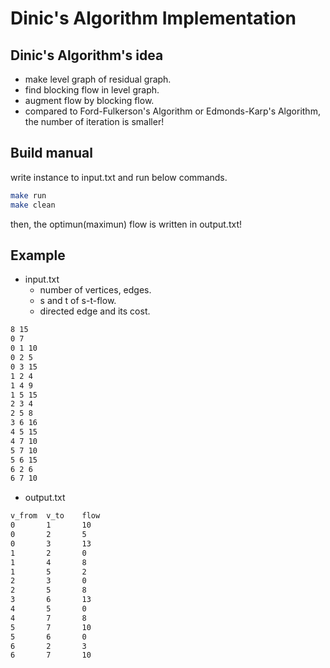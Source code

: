 # Dinic's Algorithm Implementation

## Dinic's Algorithm's idea
- make level graph of residual graph.
- find blocking flow in level graph.
- augment flow by blocking flow.
- compared to Ford-Fulkerson's Algorithm or Edmonds-Karp's Algorithm, the number of iteration is smaller!

## Build manual
write instance to input.txt and run below commands.
```bash
make run
make clean
```
then, the optimun(maximun) flow is written in output.txt!

## Example
- input.txt
    - number of vertices, edges.
    - s and t of s-t-flow.
    - directed edge and its cost.
```bash
8 15
0 7
0 1 10
0 2 5
0 3 15
1 2 4
1 4 9
1 5 15
2 3 4
2 5 8
3 6 16
4 5 15
4 7 10
5 7 10
5 6 15
6 2 6
6 7 10
```

- output.txt
```bash
v_from	v_to	flow
0		1		10
0		2		5
0		3		13
1		2		0
1		4		8
1		5		2
2		3		0
2		5		8
3		6		13
4		5		0
4		7		8
5		7		10
5		6		0
6		2		3
6		7		10
```
